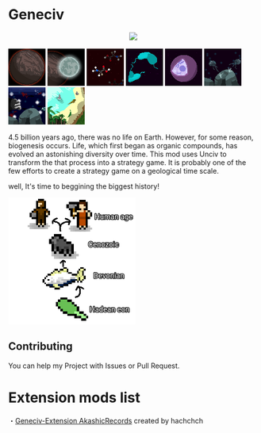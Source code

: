 # Geneciv
<p align="center"><img src="https://raw.githubusercontent.com/hachchch/-Geneciv-/master/preview.png"></p>

![](/extraImages/PlanetEarth.png)
![](/extraImages/Moon.png)
![](/extraImages/OrganicCompound.png)
![](/extraImages/AsexualReproduction.png)
![](/extraImages/Nucleus.png)
![](/extraImages/Jellyfishes.png)
![](/extraImages/FishAges.png)
![](/extraImages/Landing.png)

4.5 billion years ago, there was no life on Earth.
However, for some reason, biogenesis occurs.
Life, which first began as organic compounds, has evolved an astonishing diversity over time.
This mod uses Unciv to transform the that process into a strategy game.
It is probably one of the few efforts to create a strategy game on a geological time scale.

well, It's time to beggining the biggest history!

![](/extraImages/oldpreview.png)
## Contributing
You can help my Project with Issues or Pull Request.

# Extension mods list
・[Geneciv-Extension AkashicRecords](https://github.com/hachchch/-Geneciv-Extension-AkashicRecords) created by hachchch
